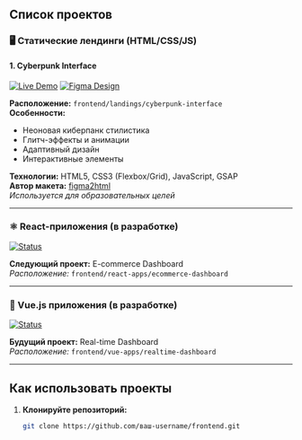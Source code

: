 
## Список проектов

### 🖥️ Статические лендинги (HTML/CSS/JS)

#### 1. Cyberpunk Interface
[![Live Demo](https://img.shields.io/badge/Demo-Cyberpunk_Interface-8A2BE2?style=for-the-badge)](https://ваш-username.github.io/frontend-practice/frontend/landings/cyberpunk-interface)
[![Figma Design](https://img.shields.io/badge/Figma_Design-0AC97F?style=for-the-badge&logo=figma)](https://www.figma.com/design/cyOuCcxqhxwqCrillGbcFm/Cyberpunk?node-id=0-1&t=KdhgYJ9ljUBvt9Me-0)

**Расположение:** `frontend/landings/cyberpunk-interface`  
**Особенности:**
- Неоновая киберпанк стилистика
- Глитч-эффекты и анимации
- Адаптивный дизайн
- Интерактивные элементы

**Технологии:** HTML5, CSS3 (Flexbox/Grid), JavaScript, GSAP  
**Автор макета:** [figma2html](https://t.me/figma2html)  
*Используется для образовательных целей*

---

### ⚛️ React-приложения (в разработке)
[![Status](https://img.shields.io/badge/Status-Coming_Soon-blue?style=for-the-badge)]()

**Следующий проект:** E-commerce Dashboard  
*Расположение:* `frontend/react-apps/ecommerce-dashboard`

---

### 🖖 Vue.js приложения (в разработке)
[![Status](https://img.shields.io/badge/Status-Coming_Soon-blue?style=for-the-badge)]()

**Будущий проект:** Real-time Dashboard  
*Расположение:* `frontend/vue-apps/realtime-dashboard`

---

## Как использовать проекты

1. **Клонируйте репозиторий:**
   ```bash
   git clone https://github.com/ваш-username/frontend.git
